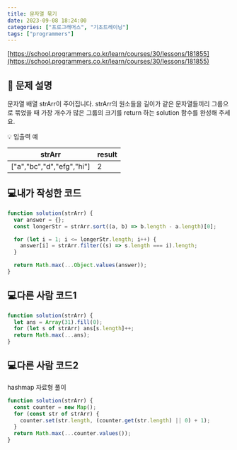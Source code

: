 ```yaml
---
title: 문자열 묶기
date: 2023-09-08 18:24:00
categories: ["프로그래머스", "기초트레이닝"]
tags: ["programmers"]
---
```


[https://school.programmers.co.kr/learn/courses/30/lessons/181855](https://school.programmers.co.kr/learn/courses/30/lessons/181855)

## 📔 문제 설명

문자열 배열 strArr이 주어집니다. strArr의 원소들을 길이가 같은 문자열들끼리 그룹으로 묶었을 때 가장 개수가 많은 그룹의 크기를 return 하는 solution 함수를 완성해 주세요.

💡 입출력 예

| strArr                    | result |
| ------------------------- | ------ |
| ["a","bc","d","efg","hi"] | 2      |

## 💻내가 작성한 코드

```js
function solution(strArr) {
  var answer = {};
  const longerStr = strArr.sort((a, b) => b.length - a.length)[0];

  for (let i = 1; i <= longerStr.length; i++) {
    answer[i] = strArr.filter((s) => s.length === i).length;
  }

  return Math.max(...Object.values(answer));
}
```

## 💻다른 사람 코드1

```js
function solution(strArr) {
  let ans = Array(31).fill(0);
  for (let s of strArr) ans[s.length]++;
  return Math.max(...ans);
}
```

## 💻다른 사람 코드2

hashmap 자료형 풀이

```js
function solution(strArr) {
  const counter = new Map();
  for (const str of strArr) {
    counter.set(str.length, (counter.get(str.length) || 0) + 1);
  }
  return Math.max(...counter.values());
}
```
